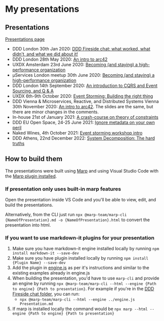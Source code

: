 # My presentations

## Presentations

[Presentations page](https://skleanthous.github.io/presentations/)

- DDD London 30th Jan 2020: [DDD Fireside chat: what worked, what didn't, and what we did about it!](https://skleanthous.github.io/presentations/20200130-ddd-fireside-chat/Presentation.html)
- DDD London 28th May 2020: [An intro to arc42](https://skleanthous.github.io/presentations/20200528-an-intro-to-arc42/presentation.html)
- UXDX Amsterdam 23rd June 2020: [Becoming (and staying) a high-performance organization](https://skleanthous.github.io/presentations/20200623-becoming-a-high-perf-org/presentation.html)
- μServices London meetup 30th June 2020: [Becoming (and staying) a high-performance organization](https://skleanthous.github.io/presentations/20200630-becoming-a-high-perf-org/presentation.html)
- DDD London 14th September 2020: [An introduction to CQRS and Event Sourcing, and Q & A](https://skleanthous.github.io/presentations/20200914-intro-to-cqrs-and-es/presentation.html)
- UXDX 6th-9th October 2020: [Event Storming: Building the right thing](https://skleanthous.github.io/presentations/20201006-event-storming-build-the-right-thing-right/presentation.html)
- DDD Vienna & Microservices, Reactive, and Distributed Systems Vienna 30th November 2020: [An intro to arc42](https://skleanthous.github.io/presentations/20201130-an-intro-to-arc42/presentation.html). The slides are the same, but there are minor changes in the comments.
- In-house 21st of January 2021: [A crash-course on theory of constraints](https://skleanthous.github.io/presentations/20210121-a-crash-course-on-toc/presentation.html)
- DDD EU Open Space, 24-25 June 2021: [Ignore metadata on your own peril](https://skleanthous.github.io/presentations/20210623-message-metadata/presentation.html)
- Naked Wines, 4th October 2021: [Event storming workshop intro](https://skleanthous.github.io/presentations/20211004-es-workshop-intro/presentation.html)
- DDD Athens, 22nd December 2022: [System Decomposition: The hard truths](https://skleanthous.github.io/presentations/20221222-system-decomposition-the-hard-truths/presentation.html)

## How to build them

The presentations were built using [Marp](https://marp.app/) and using Visual Studio Code with the [Marp plugin installed](https://marketplace.visualstudio.com/items?itemName=marp-team.marp-vscode).

### If presentation only uses built-in marp features

Open the presentation inside VS Code and you'll be able to view, edit, and build the presentations.

Alternatively, from the CLI just run `npx @marp-team/marp-cli {NameOfPresentation}.md -o {NameOfPresentation}.html` to convert the presentation into html.

### If you want to use markdown-it plugins for your presentation

1. Make sure you have markdown-it engine installed locally by running `npm install markdown-it --save-dev`
1. Make sure you have plugin installed locally by running `npm install {Plugin Name} --save-dev`
1. Add the plugin in [engine.js](engine.js) as per it's instructions and similar to the existing examples already in engine.js
1. When building the presentation, you'd have to use `marp-cli` and provide an engine by running `npx @marp-team/marp-cli --html --engine {Path to engine} {Path to presentation}`. For example if you're in the [DDD Fireside chat folder](./20200130-DDD-fireside-chat/), you can run:
   - `npx @marp-team/marp-cli --html --engine ../engine.js Presentation.md`
1. If marp is installed locally the command would be `npx marp --html --engine {Path to engine} {Path to presentation}`

